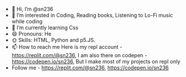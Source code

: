 - 👋 Hi, I’m @sn236
- 👀 I’m interested in Coding, Reading books, Listening to Lo-Fi music while coding
- 🌱 I’m currently learning Css
- 😄 Pronouns: He
- 🌞 Skills: HTML, Python and p5.JS.
- 📫 How to reach me Here is my repl account - https://replit.com/@sn236, I am also there on codepen - https://codepen.io/sn236, But I make most of my projects on repl only
- Follow me - https://replit.com/@sn236, https://codepen.io/sn236
<!---
sn236/sn236 is a ✨ special ✨ repository because its `README.md` (this file) appears on your GitHub profile.
You can click the Preview link to take a look at your changes.
--->
